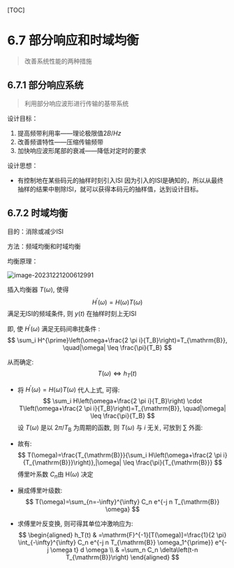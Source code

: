 [TOC]

# 6.7 部分响应和时域均衡

> 改善系统性能的两种措施

## 6.7.1 部分响应系统

> 利用部分响应波形进行传输的基带系统

设计目标：
1. 提高频带利用率——理论极限值$2B/Hz$
2. 改善频谱特性——压缩传输频带
3. 加快响应波形尾部的衰减——降低对定时的要求

设计思想：
+ 有控制地在某些码元的抽样时刻引入ISI
因为引入的ISI是确知的，所以从最终抽样的结果中剔除ISI，就可以获得本码元的抽样值，达到设计目标。

## 6.7.2 时域均衡

目的：消除或减少ISI

方法：频域均衡和时域均衡

均衡原理：

![image-20231221200612991](https://mypic-1312707183.cos.ap-nanjing.myqcloud.com/image-20231221200612991.png)

插入均衡器 $T(\omega)$, 使得 
$$
H^{\prime}(\omega)=H(\omega) T(\omega)
$$
满足无ISI的频域条件, 则 $y(t)$ 在抽样时刻上无ISI

即, 使 $H^{\prime}(\omega)$ 满足无码间串扰条件 :
$$
\sum_i H^{\prime}\left(\omega+\frac{2 \pi i}{T_B}\right)=T_{\mathrm{B}}, \quad|\omega| \leq \frac{\pi}{T_B}
$$

从而确定: 
$$
T(\omega) \Leftrightarrow h_T(t)
$$

- 将 $H^{\prime}(\omega)=H(\omega) T(\omega)$ 代人上式, 可得:
$$
\sum_i H\left(\omega+\frac{2 \pi i}{T_B}\right) \cdot T\left(\omega+\frac{2 \pi i}{T_B}\right)=T_{\mathrm{B}}, \quad|\omega| \leq \frac{\pi}{T_B}
$$
设 $T(\omega)$ 是以 $2 \pi / T_{\mathrm{B}}$ 为周期的函数,
则 $T(\omega)$ 与 $i$ 无关, 可放到 $\sum$ 外面:

- 故有: 
$$
T(\omega)=\frac{T_{\mathrm{B}}}{\sum_i H\left(\omega+\frac{2 \pi i}{T_{\mathrm{B}}}\right)},|\omega| \leq \frac{\pi}{T_{\mathrm{B}}}
$$
傅里叶系数 $C_n$由 $\mathrm{H}(\omega)$ 决定
- 展成傅里叶级数:
$$
T(\omega)=\sum_{n=-\infty}^{\infty} C_n e^{-j n T_{\mathrm{B}} \omega}
$$
- 求傅里叶反变换, 则可得其单位冲激响应为:
$$
\begin{aligned}
h_T(t) & =\mathrm{F}^{-1}[T(\omega)]=\frac{1}{2 \pi} \int_{-\infty}^{\infty} C_n e^{-j n T_{\mathrm{B}} \omega_1^{\prime}} e^{-j \omega t} d \omega \\
& =\sum_n C_n \delta\left(t-n T_{\mathrm{B}}\right)
\end{aligned}
$$
